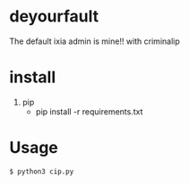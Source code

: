# deyourfault
The default ixia admin is mine!! with criminalip


# install

1. pip
    - pip install -r requirements.txt
  
# Usage

```
$ python3 cip.py
```

  
